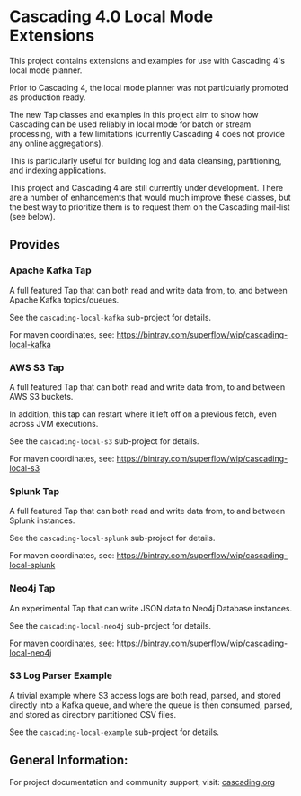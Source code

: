 # Cascading 4.0 Local Mode Extensions

This project contains extensions and examples for use with Cascading 4's local mode planner.

Prior to Cascading 4, the local mode planner was not particularly promoted as production ready. 

The new Tap classes and examples in this project aim to show how Cascading can be used reliably in local mode for batch 
or stream processing, with a few limitations (currently Cascading 4 does not provide any online aggregations).

This is particularly useful for building log and data cleansing, partitioning, and indexing applications.

This project and Cascading 4 are still currently under development. There are a number of enhancements 
that would much improve these classes, but the best way to prioritize them is to request them on the 
Cascading mail-list (see below).

## Provides

### Apache Kafka Tap

A full featured Tap that can both read and write data from, to, and between Apache Kafka topics/queues.

See the `cascading-local-kafka` sub-project for details.

For maven coordinates, see: https://bintray.com/superflow/wip/cascading-local-kafka

### AWS S3 Tap

A full featured Tap that can both read and write data from, to and between AWS S3 buckets. 

In addition, this tap can restart where it left off on a previous fetch, even across JVM executions. 

See the `cascading-local-s3` sub-project for details.

For maven coordinates, see: https://bintray.com/superflow/wip/cascading-local-s3

### Splunk Tap

A full featured Tap that can both read and write data from, to and between Splunk instances. 

See the `cascading-local-splunk` sub-project for details.

For maven coordinates, see: https://bintray.com/superflow/wip/cascading-local-splunk

### Neo4j Tap

An experimental Tap that can write JSON data to Neo4j Database instances. 

See the `cascading-local-neo4j` sub-project for details.

For maven coordinates, see: https://bintray.com/superflow/wip/cascading-local-neo4j

### S3 Log Parser Example

A trivial example where S3 access logs are both read, parsed, and stored directly into a Kafka queue, and where
the queue is then consumed, parsed, and stored as directory partitioned CSV files.

See the `cascading-local-example` sub-project for details.

## General Information:

For project documentation and community support, visit: [cascading.org](http://cascading.org/)
